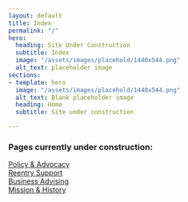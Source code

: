 ```yaml
---
layout: default
title: Index
permalink: "/"
hero:
  heading: Site Under Construction
  subtitle: Index
  image: "/assets/images/placehold/1440x544.png"
  alt_text: placeholder image
sections:
- template: hero
  image: "/assets/images/placehold/1440x544.png"
  alt_text: Blank placeholder image
  heading: Home
  subtitle: Site under construction

---
```

### Pages currently under construction:
<a href="{{ 'our-work/policy-and-advocacy/' | relative-url }}">Policy & Advocacy</a>
<br>
<a href="{{ 'our-work/reentry-support/' | relative-url }}">Reentry Support</a>
<br>
<a href="{{ 'our-work/business-advising/' | relative-url }}">Business Advising</a>
<br>
<a href="{{ 'about-us/mission-and-history/' | relative-url }}">Mission & History</a>